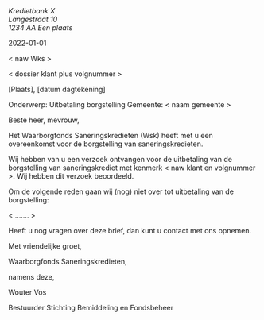 
<address>
    Kredietbank X<br>
    Langestraat 10<br>
    1234 AA Een plaats
</address>

<time>2022-01-01</time>

< naw Wks >


< dossier klant plus volgnummer >

[Plaats], [datum dagtekening]


Onderwerp: Uitbetaling borgstelling
Gemeente: < naam gemeente >


Beste heer, mevrouw,

Het Waarborgfonds Saneringskredieten (Wsk) heeft met u een overeenkomst voor de borgstelling van saneringskredieten. 

Wij hebben van u een verzoek ontvangen voor de uitbetaling van de borgstelling van saneringskrediet met kenmerk < naw klant en volgnummer >. Wij hebben dit verzoek beoordeeld.

Om de volgende reden gaan wij (nog) niet over tot uitbetaling van de borgstelling:

< ……. >



Heeft u nog vragen over deze brief, dan kunt u contact met ons opnemen.

Met vriendelijke groet,
 

Waarborgfonds Saneringskredieten,

namens deze,
 



Wouter Vos

Bestuurder Stichting Bemiddeling en Fondsbeheer


